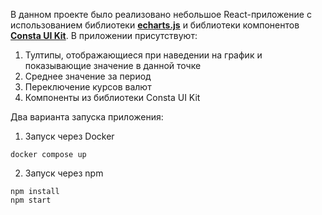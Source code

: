 В данном проекте было реализовано небольшое React-приложение с использованием библиотеки [**echarts.js**](https://echarts.apache.org/en/index.html) и библиотеки компонентов [**Consta UI Kit**](https://consta.design/libs/uikit). В приложении присутствуют:

1. Тултипы, отображающиеся при наведении на график и показывающие значение в данной точке
2. Среднее значение за период
3. Переключение курсов валют
4. Компоненты из библиотеки Consta UI Kit

Два варианта запуска приложения: 

1. Запуск через Docker

```
docker compose up
```
2. Запуск через npm 
```
npm install
npm start
```

